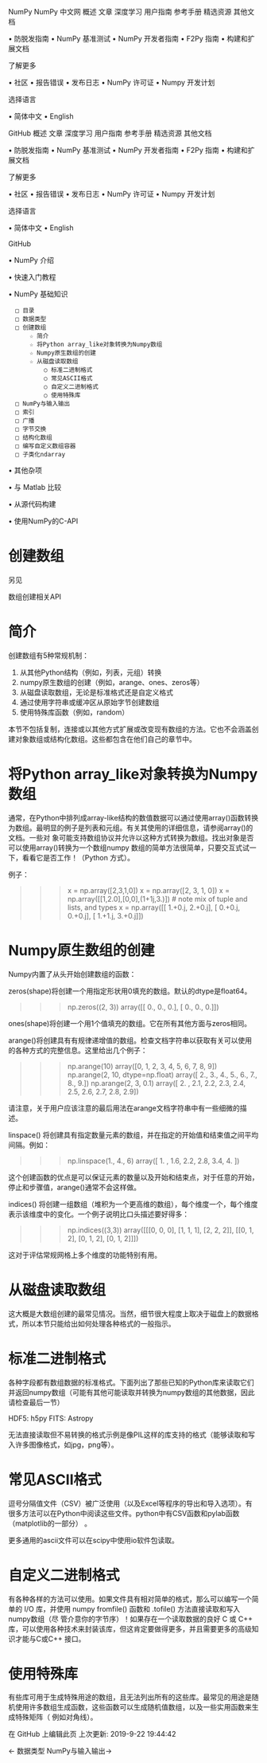 NumPy NumPy 中文网
概述
文章
深度学习
用户指南
参考手册
精选资源
其他文档

  • 防脱发指南
  • NumPy 基准测试
  • NumPy 开发者指南
  • F2Py 指南
  • 构建和扩展文档

了解更多

  • 社区
  • 报告错误
  • 发布日志
  • NumPy 许可证
  • Numpy 开发计划

选择语言

  • 简体中文
  • English

GitHub
概述
文章
深度学习
用户指南
参考手册
精选资源
其他文档

  • 防脱发指南
  • NumPy 基准测试
  • NumPy 开发者指南
  • F2Py 指南
  • 构建和扩展文档

了解更多

  • 社区
  • 报告错误
  • 发布日志
  • NumPy 许可证
  • Numpy 开发计划

选择语言

  • 简体中文
  • English

GitHub

  • NumPy 介绍

  • 快速入门教程

  • NumPy 基础知识

      □ 目录
      □ 数据类型
      □ 创建数组
          ☆ 简介
          ☆ 将Python array_like对象转换为Numpy数组
          ☆ Numpy原生数组的创建
          ☆ 从磁盘读取数组
              ○ 标准二进制格式
              ○ 常见ASCII格式
              ○ 自定义二进制格式
              ○ 使用特殊库
      □ NumPy与输入输出
      □ 索引
      □ 广播
      □ 字节交换
      □ 结构化数组
      □ 编写自定义数组容器
      □ 子类化ndarray
  • 其他杂项

  • 与 Matlab 比较

  • 从源代码构建

  • 使用NumPy的C-API

# 创建数组

另见

数组创建相关API

# 简介

创建数组有5种常规机制：

 1. 从其他Python结构（例如，列表，元组）转换
 2. numpy原生数组的创建（例如，arange、ones、zeros等）
 3. 从磁盘读取数组，无论是标准格式还是自定义格式
 4. 通过使用字符串或缓冲区从原始字节创建数组
 5. 使用特殊库函数（例如，random）

本节不包括复制，连接或以其他方式扩展或改变现有数组的方法。它也不会涵盖创建对象数组或结构化数组。这些都包含在他们自己的章节中。

# 将Python array_like对象转换为Numpy数组

通常，在Python中排列成array-like结构的数值数据可以通过使用array()函数转换为数组。最明显的例子是列表和元组。有关其使用的详细信息，请参阅array()的文档。一些对
象可能支持数组协议并允许以这种方式转换为数组。找出对象是否可以使用array()转换为一个数组numpy 数组的简单方法很简单，只要交互式试一下，看看它是否工作！（Python
方式）。

例子：

>>> x = np.array([2,3,1,0])
>>> x = np.array([2, 3, 1, 0])
>>> x = np.array([[1,2.0],[0,0],(1+1j,3.)]) # note mix of tuple and lists,
    and types
>>> x = np.array([[ 1.+0.j, 2.+0.j], [ 0.+0.j, 0.+0.j], [ 1.+1.j, 3.+0.j]])

# Numpy原生数组的创建

Numpy内置了从头开始创建数组的函数：

zeros(shape)将创建一个用指定形状用0填充的数组。默认的dtype是float64。

>>> np.zeros((2, 3)) array([[ 0., 0., 0.], [ 0., 0., 0.]])

ones(shape)将创建一个用1个值填充的数组。它在所有其他方面与zeros相同。

arange()将创建具有有规律递增值的数组。检查文档字符串以获取有关可以使用的各种方式的完整信息。这里给出几个例子：

>>> np.arange(10)
array([0, 1, 2, 3, 4, 5, 6, 7, 8, 9])
>>> np.arange(2, 10, dtype=np.float)
array([ 2., 3., 4., 5., 6., 7., 8., 9.])
>>> np.arange(2, 3, 0.1)
array([ 2. , 2.1, 2.2, 2.3, 2.4, 2.5, 2.6, 2.7, 2.8, 2.9])

请注意，关于用户应该注意的最后用法在arange文档字符串中有一些细微的描述。

linspace() 将创建具有指定数量元素的数组，并在指定的开始值和结束值之间平均间隔。例如：

>>> np.linspace(1., 4., 6)
array([ 1. ,  1.6,  2.2,  2.8,  3.4,  4. ])

这个创建函数的优点是可以保证元素的数量以及开始和结束点，对于任意的开始，停止和步骤值，arange()通常不会这样做。

indices() 将创建一组数组（堆积为一个更高维的数组），每个维度一个，每个维度表示该维度中的变化。一个例子说明比口头描述要好得多：

>>> np.indices((3,3))
array([[[0, 0, 0], [1, 1, 1], [2, 2, 2]], [[0, 1, 2], [0, 1, 2], [0, 1, 2]]])

这对于评估常规网格上多个维度的功能特别有用。

# 从磁盘读取数组

这大概是大数组创建的最常见情况。当然，细节很大程度上取决于磁盘上的数据格式，所以本节只能给出如何处理各种格式的一般指示。

# 标准二进制格式

各种字段都有数组数据的标准格式。下面列出了那些已知的Python库来读取它们并返回numpy数组（可能有其他可能读取并转换为numpy数组的其他数据，因此请检查最后一节）

HDF5: h5py
FITS: Astropy

无法直接读取但不易转换的格式示例是像PIL这样的库支持的格式（能够读取和写入许多图像格式，如jpg，png等）。

# 常见ASCII格式

逗号分隔值文件（CSV）被广泛使用（以及Excel等程序的导出和导入选项）。有很多方法可以在Python中阅读这些文件。python中有CSV函数和pylab函数（matplotlib的一部分）
。

更多通用的ascii文件可以在scipy中使用io软件包读取。

# 自定义二进制格式

有各种各样的方法可以使用。如果文件具有相对简单的格式，那么可以编写一个简单的 I/O 库，并使用 numpy fromfile() 函数和 .tofile() 方法直接读取和写入numpy数组（尽
管介意你的字节序）！如果存在一个读取数据的良好 C 或 C++ 库，可以使用各种技术来封装该库，但这肯定要做得更多，并且需要更多的高级知识才能与C或C++ 接口。

# 使用特殊库

有些库可用于生成特殊用途的数组，且无法列出所有的这些库。最常见的用途是随机使用许多数组生成函数，这些函数可以生成随机值数组，以及一些实用函数来生成特殊矩阵（
例如对角线）。

在 GitHub 上编辑此页
上次更新: 2019-9-22 19:44:42

← 数据类型 NumPy与输入输出→

